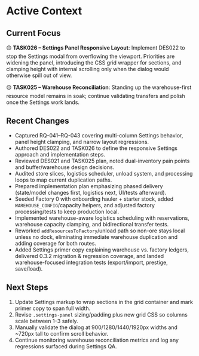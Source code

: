 # Active Context

## Current Focus

🟡 **TASK026 – Settings Panel Responsive Layout**: Implement DES022 to stop the Settings modal from overflowing the viewport. Priorities are widening the panel, introducing the CSS grid wrapper for sections, and clamping height with internal scrolling only when the dialog would otherwise spill out of view.

🟡 **TASK025 – Warehouse Reconciliation**: Standing up the warehouse-first resource model remains in soak; continue validating transfers and polish once the Settings work lands.

## Recent Changes

- Captured RQ-041–RQ-043 covering multi-column Settings behavior, panel height clamping, and narrow layout regressions.
- Authored DES022 and TASK026 to define the responsive Settings approach and implementation steps.
- Reviewed DES021 and TASK025 plan, noted dual-inventory pain points and buffer/warehouse design decisions.
- Audited store slices, logistics scheduler, unload system, and processing loops to map current duplication paths.
- Prepared implementation plan emphasizing phased delivery (state/model changes first, logistics next, UI/tests afterward).
- Seeded Factory 0 with onboarding hauler + starter stock, added `WAREHOUSE_CONFIG`/capacity helpers, and adjusted factory processing/tests to keep production local.
- Implemented warehouse-aware logistics scheduling with reservations, warehouse capacity clamping, and bidirectional transfer tests.
- Reworked `addResourcesToFactory`/unload path so non-ore stays local unless no dock, eliminating immediate warehouse duplication and adding coverage for both routes.
- Added Settings primer copy explaining warehouse vs. factory ledgers, delivered 0.3.2 migration & regression coverage, and landed warehouse-focused integration tests (export/import, prestige, save/load).

## Next Steps

1. Update Settings markup to wrap sections in the grid container and mark primer copy to span full width.
2. Revise `.settings-panel` sizing/padding plus new grid CSS so columns scale between 1–3 safely.
3. Manually validate the dialog at 900/1280/1440/1920px widths and ~720px tall to confirm scroll behavior.
4. Continue monitoring warehouse reconciliation metrics and log any regressions surfaced during Settings QA.
